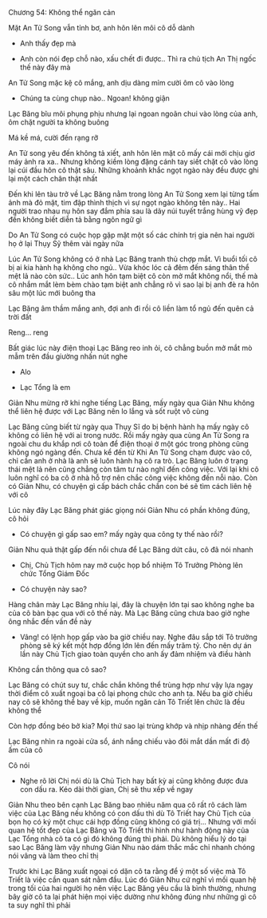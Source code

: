 




Chương 54: Không thể ngăn cản

Mặt An Tử Song vẫn tỉnh bơ, anh hôn lên môi cô dỗ dành

- Anh thấy đẹp mà

- Anh còn nói đẹp chỗ nào, xấu chết đi được.. Thì ra chủ tịch An Thị ngốc thế này đây mà

An Tử Song mặc kệ cô mắng, anh dịu dàng mỉm cười ôm cô vào lòng

- Chúng ta cùng chụp nào.. Ngoan! không giận

Lạc Băng bĩu môi phụng phịu nhưng lại ngoan ngoãn chui vào lòng của anh, ôm chặt người ta không buông

Má kề má, cười đến rạng rỡ


An Tử song yêu đến không tả xiết, anh hôn lên mặt cô mấy cái mới chịu giơ máy ảnh ra xa.. Nhưng không kiềm lòng đặng cánh tay siết chặt cô vào lòng lại cúi đầu hôn cô thật sâu. Những khoảnh khắc ngọt ngào này đều được ghi lại một cách chân thật nhất

Đến khi lên tàu trở về Lạc Băng nằm trong lòng An Tử Song xem lại từng tấm ảnh mà đỏ mặt, tim đập thình thịch vì sự ngọt ngào không tên này.. Hai người trao nhau nụ hôn say đắm phía sau là dãy núi tuyết trắng hùng vỹ đẹp đến không biết diễn tả bằng ngôn ngữ gì



Do An Tử Song có cuộc họp gặp mặt một số các chính trị gia nên hai người họ ở lại Thụy Sỹ thêm vài ngày nữa

Lúc An Tử Song không có ở nhà Lạc Băng tranh thủ chợp mắt. Vì buổi tối cô bị ai kia hành hạ không cho ngủ.. Vừa khóc lóc cả đêm đến sáng thân thể mệt lả nào còn sức.. Lúc anh hôn tạm biệt cô còn mở mắt không nổi, thế mà cô nhắm mắt lèm bèm chào tạm biệt anh chẳng rõ vì sao lại bị anh đè ra hôn sâu một lúc mới buông tha

Lạc Băng âm thầm mắng anh, đợi anh đi rồi cô liền làm tổ ngủ đến quên cả trời đất

Reng... reng

Bất giác lúc này điện thoại Lạc Băng reo inh ỏi, cô chẳng buồn mở mắt mò mẫm trên đầu giường nhấn nút nghe

- Alo

- Lạc Tổng là em


Giản Nhu mừng rỡ khi nghe tiếng Lạc Băng, mấy ngày qua Giản Nhu không thể liên hệ được với Lạc Băng nên lo lắng và sốt ruột vô cùng

Lạc Băng cũng biết từ ngày qua Thụy Sĩ do bị bệnh hành hạ mấy ngày cô không có liên hệ với ai trong nước. Rồi mấy ngày qua cùng An Tử Song ra ngoài chu du khắp nơi cô toàn để điện thoại ở một góc trong phòng cũng không ngó ngàng đến. Chưa kể đến từ Khi An Tử Song chạm được vào cô, chỉ cần anh ở nhà là anh sẽ luôn hành hạ cô ra trò. Lạc Băng luôn ở trạng thái mệt lả nên cũng chẳng còn tâm tư nào nghĩ đến công việc. Với lại khi cô luôn nghĩ có ba cô ở nhà hỗ trợ nên chắc công việc không đến nỗi nào. Còn có Giản Nhu, có chuyện gì cấp bách chắc chắn con bé sẽ tìm cách liên hệ với cô

Lúc này đây Lạc Băng phát giác giọng nói Giản Nhu có phần không đúng, cô hỏi

- Có chuyện gì gấp sao em? mấy ngày qua công ty thế nào rồi?

Giản Nhu quả thật gấp đến nổi chưa để Lạc Băng dứt câu, cô đã nói nhanh

- Chị, Chủ Tịch hôm nay mở cuộc họp bổ nhiệm Tô Trưởng Phòng lên chức Tổng Giám Đốc

- Có chuyện này sao?

Hàng chân mày Lạc Băng nhíu lại, đây là chuyện lớn tại sao không nghe ba của cô bàn bạc qua với cô thế này. Mà Lạc Băng cũng chưa bao giờ nghe ông nhắc đến vấn đề này

- Vâng! có lệnh họp gấp vào ba giờ chiều nay. Nghe đâu sắp tới Tô trưởng phòng sẽ ký kết một hợp đồng lớn lên đến mấy trăm tỷ. Cho nên dự án lần này Chủ Tịch giao toàn quyền cho anh ấy đảm nhiệm và điều hành

Không cần thông qua cô sao?

Lạc Băng có chút suy tư, chắc chắn không thể trùng hợp như vậy lựa ngay thời điểm cô xuất ngoại ba cô lại phong chức cho anh ta. Nếu ba giờ chiều nay cô sẽ không thể bay về kịp, muốn ngăn cản Tô Triết lên chức là đều không thể

Còn hợp đồng béo bở kia? Mọi thứ sao lại trùng khớp và nhịp nhàng đến thế

Lạc Băng nhìn ra ngoài cửa sổ, ánh nắng chiếu vào đôi mắt dần mất đi độ ấm của cô

Cô nói

- Nghe rõ lời Chị nói dù là Chủ Tịch hay bất kỳ ai cũng không được đưa con dấu ra. Kéo dài thời gian, Chị sẽ thu xếp về ngay

Giản Nhu theo bên cạnh Lạc Băng bao nhiêu năm qua cô rất rõ cách làm việc của Lạc Băng nếu không có con dấu thì dù Tô Triết hay Chủ Tịch của bọn họ có ký một chục cái hợp đồng cũng không có giá trị... Nhưng với mối quan hệ tốt đẹp của Lạc Băng và Tô Triết thì hình như hành động này của Lạc Tổng nhà cô ta có gì đó không đúng thì phải. Dù không hiểu lý do tại sao Lạc Băng làm vậy nhưng Giản Nhu nào dám thắc mắc chỉ nhanh chóng nói vâng và làm theo chỉ thị

Trước khi Lạc Băng xuất ngoại có dặn cô ta rằng để ý một số việc mà Tô Triết là việc cần quan sát nằm đầu. Lúc đó Giản Nhu cứ nghĩ vì mối quan hệ trong tối của hai người họ nên việc Lạc Băng yêu cầu là bình thường, nhưng bây giờ cô ta lại phát hiện mọi việc dường như không đúng như những gì cô ta suy nghĩ thì phải




